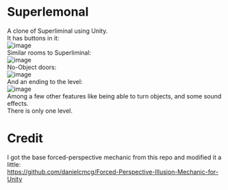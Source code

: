 # Superlemonal
A clone of Superliminal using Unity.<br>
It has buttons in it:<br>
![image](https://github.com/user-attachments/assets/0fed08b9-0993-49a2-bab1-17a4477a2f5a)<br>
Similar rooms to Superliminal:<br>
![image](https://github.com/user-attachments/assets/19ecb5ef-cbcd-4d79-8a9a-0869b0cd130b)<br>
No-Object doors:<br>
![image](https://github.com/user-attachments/assets/87db128a-737a-400c-88f0-788e3625b7b2)<br>
And an ending to the level:<br>
![image](https://github.com/user-attachments/assets/b159924b-79e5-40fa-9f73-cb9537ebbc8b)<br>
Among a few other features like being able to turn objects, and some sound effects.<br>
There is only one level.<br>


# Credit
I got the base forced-perspective mechanic from this repo and modified it a little:<br>
https://github.com/danielcmcg/Forced-Perspective-Illusion-Mechanic-for-Unity
